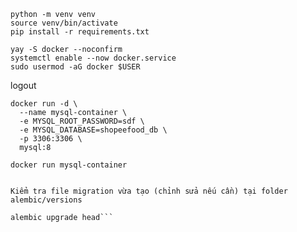```
python -m venv venv
source venv/bin/activate
pip install -r requirements.txt
```

```
yay -S docker --noconfirm
systemctl enable --now docker.service
sudo usermod -aG docker $USER

```
logout
```
docker run -d \
  --name mysql-container \
  -e MYSQL_ROOT_PASSWORD=sdf \
  -e MYSQL_DATABASE=shopeefood_db \
  -p 3306:3306 \
  mysql:8
```

```
docker run mysql-container
```

```alembic revision --autogenerate -m "..."

Kiểm tra file migration vừa tạo (chỉnh sửa nếu cần) tại folder alembic/versions

alembic upgrade head```